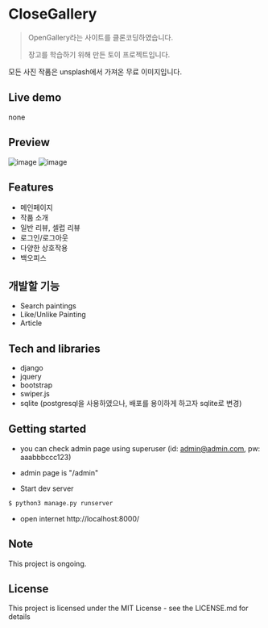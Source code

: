 # CloseGallery

> OpenGallery라는 사이트를 클론코딩하였습니다.
>
> 장고를 학습하기 위해 만든 토이 프로젝트입니다.

모든 사진 작품은 unsplash에서 가져온 무료 이미지입니다.

## Live demo

none

## Preview

![image](https://user-images.githubusercontent.com/72514247/127777622-87e382da-d31e-4fa7-a0f1-7f3c0cb574da.png)
![image](https://user-images.githubusercontent.com/72514247/128205648-771e63e2-8cb3-41f6-a3e7-ee22c9e759dd.png)


## Features

- 메인페이지
- 작품 소개
- 일반 리뷰, 셀럽 리뷰
- 로그인/로그아웃
- 다양한 상호작용
- 백오피스

## 개발할 기능

- Search paintings
- Like/Unlike Painting
- Article

## Tech and libraries

- django
- jquery
- bootstrap
- swiper.js
- sqlite (postgresql을 사용하였으나, 배포를 용이하게 하고자 sqlite로 변경)

## Getting started

- you can check admin page using superuser (id: admin@admin.com, pw: aaabbbccc123)
- admin page is "/admin"

- Start dev server

```bash
$ python3 manage.py runserver
```

- open internet http://localhost:8000/

## Note

This project is ongoing.

## License

This project is licensed under the MIT License - see the LICENSE.md for details
